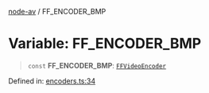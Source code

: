 [node-av](../globals.md) / FF\_ENCODER\_BMP

# Variable: FF\_ENCODER\_BMP

> `const` **FF\_ENCODER\_BMP**: [`FFVideoEncoder`](../type-aliases/FFVideoEncoder.md)

Defined in: [encoders.ts:34](https://github.com/seydx/av/blob/f8631fc881b394300b1479f511d55cf1c370a87f/src/constants/encoders.ts#L34)
